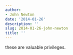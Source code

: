 ```yaml
---
author:
- John Newton
date: '2014-01-26'
description: ''
slug: 2014-01-26-john-newton
title: ''
---
```

these are valuable privileges.



